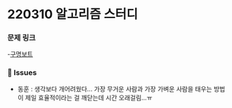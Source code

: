 # 220310 알고리즘 스터디

### 문제 링크

-[구명보트](https://programmers.co.kr/learn/courses/30/lessons/42885)

### 👾 Issues

- 동훈 : 생각보다 개어려웠다... 가장 무거운 사람과 가장 가벼운 사람을 태우는 방법이 제일 효율적이라는 걸 깨닫는데 시간 오래걸림...ㅠ
